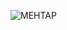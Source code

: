 ![MEHTAP](https://user-images.githubusercontent.com/97293905/170319564-054eb50f-ea3b-43ba-8be0-ef39eedf7cca.gif)


<!--
**mehtapparkinson/mehtapparkinson** is a ✨ _special_ ✨ repository because its `README.md` (this file) appears on your GitHub profile.

Here are some ideas to get you started:

- 🔭 I’m currently working on ...
- 🌱 I’m currently learning ...
- 👯 I’m looking to collaborate on ...
- 🤔 I’m looking for help with ...
- 💬 Ask me about ...
- 📫 How to reach me: ...
- 😄 Pronouns: ...
- ⚡ Fun fact: ...
-->
